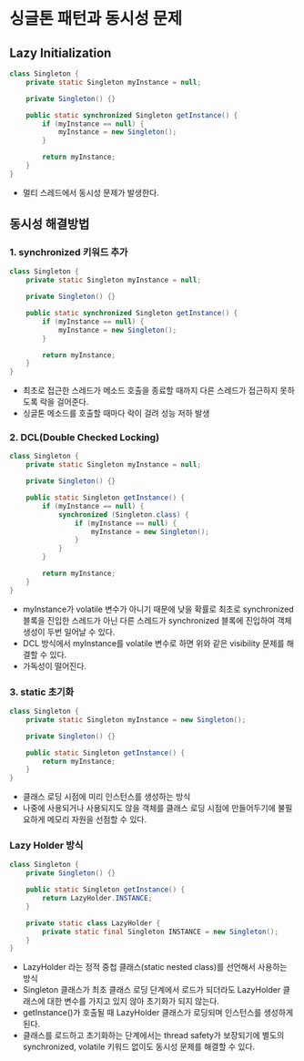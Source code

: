 # 싱글톤 패턴과 동시성 문제
## Lazy Initialization
```java
class Singleton {
    private static Singleton myInstance = null;

    private Singleton() {}

    public static synchronized Singleton getInstance() {
        if (myInstance == null) {
            myInstance = new Singleton();
        }

        return myInstance;
    }
}
```
* 멀티 스레드에서 동시성 문제가 발생한다.

## 동시성 해결방법
### 1. synchronized 키워드 추가
```java
class Singleton {
    private static Singleton myInstance = null;

    private Singleton() {}

    public static synchronized Singleton getInstance() {
        if (myInstance == null) {
            myInstance = new Singleton();
        }

        return myInstance;
    }
}
```
* 최초로 접근한 스레드가 메소드 호출을 종료할 때까지 다른 스레드가 접근하지 못하도록 락을 걸어준다.
* 싱글톤 메소드를 호출할 때마다 락이 걸려 성능 저하 발생

### 2. DCL(Double Checked Locking)
```java
class Singleton {
    private static Singleton myInstance = null;

    private Singleton() {}

    public static Singleton getInstance() {
        if (myInstance == null) {
            synchronized (Singleton.class) {
                if (myInstance == null) {
                    myInstance = new Singleton();
                }
            }
        }

        return myInstance;
    }
}
```
* myInstance가 volatile 변수가 아니기 때문에 낮을 확률로 최초로 synchronized 블록을 진입한 스레드가 아닌 다른 스레드가 synchronized 블록에 진입하여 객체 생성이 두번 일어날 수 있다.
* DCL 방식에서 myInstance를 volatile 변수로 하면 위와 같은 visibility 문제를 해결할 수 있다.
* 가독성이 떨어진다.

### 3. static 초기화
```java
class Singleton {
    private static Singleton myInstance = new Singleton();

    private Singleton() {}

    public static Singleton getInstance() {
        return myInstance;
    }
}
```
* 클래스 로딩 시점에 미리 인스턴스를 생성하는 방식
* 나중에 사용되거나 사용되지도 않을 객체를 클래스 로딩 시점에 만들어두기에 불필요하게 메모리 자원을 선점할 수 있다.

### Lazy Holder 방식
```java
class Singleton {
    private Singleton() {}

    public static Singleton getInstance() {
        return LazyHolder.INSTANCE;
    }

    private static class LazyHolder {
        private static final Singleton INSTANCE = new Singleton();
    }
}
```
* LazyHolder 라는 정적 중첩 클래스(static nested class)를 선언해서 사용하는 방식
* Singleton 클래스가 최초 클래스 로딩 단계에서 로드가 되더라도 LazyHolder 클래스에 대한 변수를 가지고 있지 않아 초기화가 되지 않는다.
* getInstance()가 호출될 때 LazyHolder 클래스가 로딩되며 인스턴스를 생성하게 된다.
* 클래스를 로드하고 초기화하는 단계에서는 thread safety가 보장되기에 별도의 synchronized, volatile 키워드 없이도 동시성 문제를 해결할 수 있다.

<!-- enum도 있다. - singleton -->

